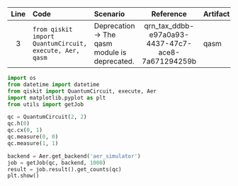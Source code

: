 | Line | Code | Scenario | Reference | Artifact | Refactoring |
| :--: | :--- | :------- | :-------: | :------- | :---------- |
| 3 | `from qiskit import QuantumCircuit, execute, Aer, qasm` | Deprecation -> The qasm module is deprecated. | qrn_tax_ddbb-e97a0a93-4437-47c7-ace8-7a671294259b | qasm | `from qiskit import QuantumCircuit, execute, Aer` |

```python
import os
from datetime import datetime
from qiskit import QuantumCircuit, execute, Aer
import matplotlib.pyplot as plt
from utils import getJob

qc = QuantumCircuit(2, 2)
qc.h(0)
qc.cx(0, 1)
qc.measure(0, 0)
qc.measure(1, 1)

backend = Aer.get_backend('aer_simulator')
job = getJob(qc, backend, 1000)
result = job.result().get_counts(qc)
plt.show()
```
